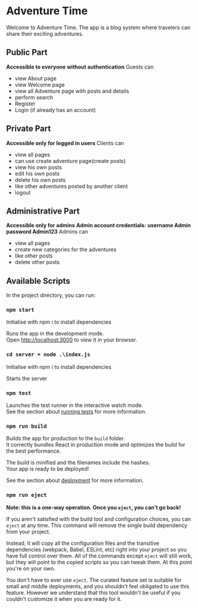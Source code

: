 # Adventure Time 
Welcome to Adventure Time.
The app is a blog system where travelers can share their exciting adventures.

## Public Part 
**Accessible to everyone without authentication**
Guests can
* view About page
* view Welcome page
* view all Adventure page with posts and details
* perform search
* Register 
* Login (if already has an account)

## Private Part 
**Accessible only for logged in users**
Clients can
* view all pages
* can use create adventure page(create posts)
* view his own posts
* edit his own posts
* delete his own posts
* like other adventures posted by another client
* logout

## Administrative  Part
**Accessible only for admins**
**Admin account credentials:**
**username Admin password Admin123**
Admins can
* view all pages
* create new categories for the adventures 
* like other posts 
* delete other posts


## Available Scripts

In the project directory, you can run:

### `npm start`

Initialise with npm i to install dependencies

Runs the app in the development mode.\
Open [http://localhost:3000](http://localhost:3000) to view it in your browser.


### `cd server + node .\index.js`
Initialise with npm i to install dependencies

Starts the server

### `npm test`

Launches the test runner in the interactive watch mode.\
See the section about [running tests](https://facebook.github.io/create-react-app/docs/running-tests) for more information.

### `npm run build`

Builds the app for production to the `build` folder.\
It correctly bundles React in production mode and optimizes the build for the best performance.

The build is minified and the filenames include the hashes.\
Your app is ready to be deployed!

See the section about [deployment](https://facebook.github.io/create-react-app/docs/deployment) for more information.

### `npm run eject`

**Note: this is a one-way operation. Once you `eject`, you can't go back!**

If you aren't satisfied with the build tool and configuration choices, you can `eject` at any time. This command will remove the single build dependency from your project.

Instead, it will copy all the configuration files and the transitive dependencies (webpack, Babel, ESLint, etc) right into your project so you have full control over them. All of the commands except `eject` will still work, but they will point to the copied scripts so you can tweak them. At this point you're on your own.

You don't have to ever use `eject`. The curated feature set is suitable for small and middle deployments, and you shouldn't feel obligated to use this feature. However we understand that this tool wouldn't be useful if you couldn't customize it when you are ready for it.